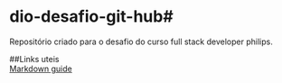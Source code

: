 # dio-desafio-git-hub#
<p>Repositório criado para o desafio do curso full stack developer philips.</p>

##Links uteis <br>
[Markdown guide](https://www.markdownguide.org/getting-started/)
